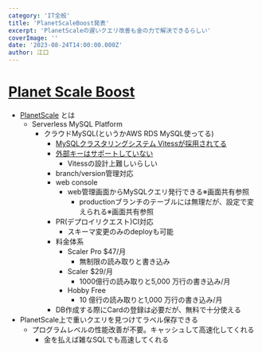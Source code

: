 ```yaml
---
category: 'IT全般'
title: 'PlanetScaleBoost発表'
excerpt: 'PlanetScaleの遅いクエリ改善も金の力で解決できるらしい'
coverImage: ''
date: '2023-08-24T14:00:00.000Z'
author: 江口
---
```


# [Planet Scale Boost](https://planetscale.com/blog/introducing-planetscale-boost) 

- [PlanetScale](https://planetscale.com/) とは
  - Serverless MySQL Platform
    - クラウドMySQL(というかAWS RDS MySQL使ってる)
      - [MySQLクラスタリングシステム Vitessが採用されてる](https://vitess.io/)
      - [外部キーはサポートしていない](https://planetscale.com/docs/learn/operating-without-foreign-key-constraints)
        - Vitessの設計上難しいらしい
      - branch/version管理対応
      - web console
        - web管理画面からMySQLクエリ発行できる※画面共有参照
          - productionブランチのテーブルには無理だが、設定で変えられる※画面共有参照
      - PR(デプロイリクエスト)CI対応
        - スキーマ変更のみのdeployも可能
      - 料金体系
        - Scaler Pro $47/月
          - 無制限の読み取りと書き込み
        - Scaler $29/月
          - 1000億行の読み取りと5,000 万行の書き込み/月
        - Hobby Free
          - 10 億行の読み取りと1,000 万行の書き込み/月
      - DB作成する際にCardの登録は必要だが、無料で十分使える
- PlanetScale上で重いクエリを見つけてラベル保存できる
  - プログラムレベルの性能改善が不要。キャッシュして高速化してくれる
    - 金を払えば雑なSQLでも高速してくれる

